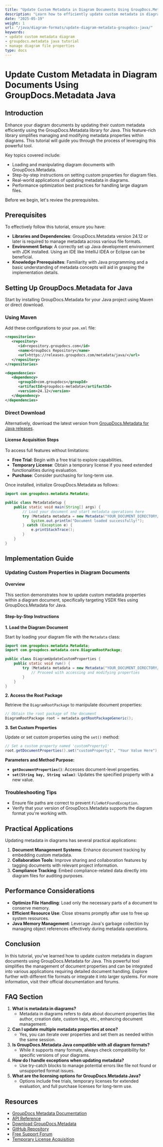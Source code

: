 ```yaml
---
title: "Update Custom Metadata in Diagram Documents Using GroupDocs.Metadata Java"
description: "Learn how to efficiently update custom metadata in diagram documents with GroupDocs.Metadata for Java. This tutorial covers essential steps and best practices."
date: "2025-05-19"
weight: 1
url: "/java/diagram-formats/update-diagram-metadata-groupdocs-java/"
keywords:
- update custom metadata diagram
- groupdocs.metadata java tutorial
- manage diagram file properties
type: docs
---
```

# Update Custom Metadata in Diagram Documents Using GroupDocs.Metadata Java

## Introduction

Enhance your diagram documents by updating their custom metadata efficiently using the GroupDocs.Metadata library for Java. This feature-rich library simplifies managing and modifying metadata properties within diagrams. This tutorial will guide you through the process of leveraging this powerful tool.

Key topics covered include:
- Loading and manipulating diagram documents with GroupDocs.Metadata.
- Step-by-step instructions on setting custom properties for diagram files.
- Real-world applications of updating metadata in diagrams.
- Performance optimization best practices for handling large diagram files.

Before we begin, let's review the prerequisites.

## Prerequisites

To effectively follow this tutorial, ensure you have:
- **Libraries and Dependencies**: GroupDocs.Metadata version 24.12 or later is required to manage metadata across various file formats.
- **Environment Setup**: A correctly set up Java development environment with JDK installed. Using an IDE like IntelliJ IDEA or Eclipse can be beneficial.
- **Knowledge Prerequisites**: Familiarity with Java programming and a basic understanding of metadata concepts will aid in grasping the implementation details.

## Setting Up GroupDocs.Metadata for Java

Start by installing GroupDocs.Metadata for your Java project using Maven or direct download.

### Using Maven

Add these configurations to your `pom.xml` file:

```xml
<repositories>
   <repository>
      <id>repository.groupdocs.com</id>
      <name>GroupDocs Repository</name>
      <url>https://releases.groupdocs.com/metadata/java/</url>
   </repository>
</repositories>

<dependencies>
   <dependency>
      <groupId>com.groupdocs</groupId>
      <artifactId>groupdocs-metadata</artifactId>
      <version>24.12</version>
   </dependency>
</dependencies>
```

### Direct Download

Alternatively, download the latest version from [GroupDocs.Metadata for Java releases](https://releases.groupdocs.com/metadata/java/).

#### License Acquisition Steps

To access full features without limitations:
- **Free Trial**: Begin with a free trial to explore capabilities.
- **Temporary License**: Obtain a temporary license if you need extended functionalities during evaluation.
- **Purchase**: Consider purchasing for long-term use.

Once installed, initialize GroupDocs.Metadata as follows:

```java
import com.groupdocs.metadata.Metadata;

public class MetadataSetup {
    public static void main(String[] args) {
        // Load your document and start metadata operations here
        try (Metadata metadata = new Metadata("YOUR_DOCUMENT_DIRECTORY/InputVsdx")) {
            System.out.println("Document loaded successfully!");
        } catch (Exception e) {
            e.printStackTrace();
        }
    }
}
```

## Implementation Guide

### Updating Custom Properties in Diagram Documents

#### Overview

This section demonstrates how to update custom metadata properties within a diagram document, specifically targeting VSDX files using GroupDocs.Metadata for Java.

#### Step-by-Step Instructions

**1. Load the Diagram Document**

Start by loading your diagram file with the `Metadata` class:

```java
import com.groupdocs.metadata.Metadata;
import com.groupdocs.metadata.core.DiagramRootPackage;

public class DiagramUpdateCustomProperties {
    public static void run() {
        try (Metadata metadata = new Metadata("YOUR_DOCUMENT_DIRECTORY/InputVsdx")) {
            // Proceed with accessing and modifying properties
        }
    }
}
```

**2. Access the Root Package**

Retrieve the `DiagramRootPackage` to manipulate document properties:

```java
// Obtain the root package of the document
DiagramRootPackage root = metadata.getRootPackageGeneric();
```

**3. Set Custom Properties**

Update or set custom properties using the `set()` method:

```java
// Set a custom property named 'customProperty1'
root.getDocumentProperties().set("customProperty1", "Your Value Here");
```

**Parameters and Method Purpose:**
- **`getDocumentProperties()`**: Accesses document-level properties.
- **`set(String key, String value)`**: Updates the specified property with a new value.

### Troubleshooting Tips

- Ensure file paths are correct to prevent `FileNotFoundException`.
- Verify that your version of GroupDocs.Metadata supports the diagram format you're working with.

## Practical Applications

Updating metadata in diagrams has several practical applications:
1. **Document Management Systems**: Enhance document tracking by embedding custom metadata.
2. **Collaboration Tools**: Improve sharing and collaboration features by tagging documents with relevant project information.
3. **Compliance Tracking**: Embed compliance-related data directly into diagram files for auditing purposes.

## Performance Considerations

- **Optimize File Handling**: Load only the necessary parts of a document to conserve memory.
- **Efficient Resource Use**: Close streams promptly after use to free up system resources.
- **Java Memory Management**: Leverage Java's garbage collection by managing object references effectively during metadata operations.

## Conclusion

In this tutorial, you've learned how to update custom metadata in diagram documents using GroupDocs.Metadata for Java. This powerful tool simplifies the management of document properties and can be integrated into various applications requiring detailed document handling. Explore further with different file formats or integrate it into larger systems. For more information, visit their official documentation and forums.

## FAQ Section

1. **What is metadata in diagrams?**
   - Metadata in diagrams refers to data about document properties like author, creation date, custom tags, etc., enhancing document management.
2. **Can I update multiple metadata properties at once?**
   - Yes, you can iterate over properties and set them as needed within the same session.
3. **Is GroupDocs.Metadata Java compatible with all diagram formats?**
   - While it supports many formats, always check compatibility for specific versions of your diagrams.
4. **How do I handle exceptions when updating metadata?**
   - Use try-catch blocks to manage potential errors like file not found or unsupported format issues.
5. **What are the licensing options for GroupDocs.Metadata Java?**
   - Options include free trials, temporary licenses for extended evaluation, and full purchase licenses for long-term use.

## Resources

- [GroupDocs Metadata Documentation](https://docs.groupdocs.com/metadata/java/)
- [API Reference](https://reference.groupdocs.com/metadata/java/)
- [Download GroupDocs.Metadata](https://releases.groupdocs.com/metadata/java/)
- [GitHub Repository](https://github.com/groupdocs-metadata/GroupDocs.Metadata-for-Java)
- [Free Support Forum](https://forum.groupdocs.com/c/metadata/)
- [Temporary License Acquisition](https://purchase.groupdocs.com/temporary-license/) 

